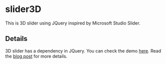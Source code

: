 # slider3D

This is 3D slider using JQuery inspired by Microsoft Studio Slider.

## Details
3D slider has a dependency in JQuery. You can check the demo [here](renoyes.com/blog_demo/3d_slider). Read the [blog post](http://renoyes.com/create-a-3d-slider-using-background-image/) for more details.

